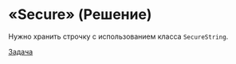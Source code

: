 # «Secure» (Решение)

Нужно хранить строчку с использованием класса `SecureString`.

[Задача](./Secure-P.md)